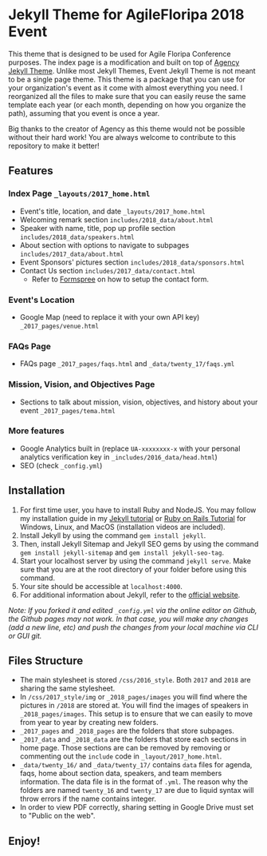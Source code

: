 # Jekyll Theme for AgileFloripa 2018 Event
This theme that is designed to be used for Agile Floripa Conference purposes. The index page is a modification and built on top of [Agency Jekyll Theme](https://github.com/y7kim/agency-jekyll-theme). Unlike most Jekyll Themes, Event Jekyll Theme is not meant to be a single page theme. This theme is a package that you can use for your organization's event as it come with almost everything you need. I reorganized all the files to make sure that you can easily reuse the same template each year (or each month, depending on how you organize the path), assuming that you event is once a year. 

Big thanks to the creator of Agency as this theme would not be possible without their hard work! You are always welcome to contribute to this repository to make it better!

## Features
### Index Page `_layouts/2017_home.html`
- Event's title, location, and date `_layouts/2017_home.html`
- Welcoming remark section `includes/2018_data/about.html`
- Speaker with name, title, pop up profile section `includes/2018_data/speakers.html`
- About section with options to navigate to subpages `includes/2017_data/about.html`
- Event Sponsors' pictures section `includes/2018_data/sponsors.html`
- Contact Us section `includes/2017_data/contact.html`
  - Refer to [Formspree](https://formspree.io/) on how to setup the contact form.
### Event's Location
- Google Map (need to replace it with your own API key) `_2017_pages/venue.html`
### FAQs Page
- FAQs page `_2017_pages/faqs.html` and `_data/twenty_17/faqs.yml`
### Mission, Vision, and Objectives Page
- Sections to talk about mission, vision, objectives, and history about your event `_2017_pages/tema.html`

### More features
- Google Analytics built in (replace `UA-xxxxxxxx-x` with your personal analytics verification key in `_includes/2016_data/head.html`)
- SEO (check `_config.yml`)

## Installation
1. For first time user, you have to install Ruby and NodeJS. You may follow my installation guide in my [Jekyll tutorial](http://melvinchng.github.io/jekyll/installation.html#ruby-and-nodejs-installation) or [Ruby on Rails Tutorial](http://melvinchng.github.io/jekyll/RubyOnRailsInstallation.html) for Windows, Linux, and MacOS (installation videos are included).
2. Install Jekyll by using the command `gem install jekyll`.
3. Then, install Jekyll Sitemap and Jekyll SEO gems by using the command `gem install jekyll-sitemap` and `gem install jekyll-seo-tag`.
4. Start your localhost server by using the command `jekyll serve`. Make sure that you are at the root directory of your folder before using this command.
5. Your site should be accessible at `localhost:4000`.
6. For additional information about Jekyll, refer to the [official website](http://jekyllrb.com/). 

_Note: If you forked it and edited `_config.yml` via the online editor on Github, the Github pages may not work. In that case, you will make any changes (add a new line, etc) and push the changes from your local machine via CLI or GUI git._

## Files Structure
- The main stylesheet is stored `/css/2016_style`. Both `2017` and `2018` are sharing the same stylesheet.
- In `/css/2017_style/img` or `_2018_pages/images` you will find where the pictures in `/2018` are stored at. You will find the images of speakers in `_2018_pages/images`. This setup is to ensure that we can easily to move from year to year by creating new folders.
- `_2017_pages` and `_2018_pages` are the folders that store subpages.
- `_2017_data` and `_2018_data` are the folders that store each sections in home page. Those sections are can be removed by removing or commenting out the `include` code in `_layout/2017_home.html`.
- `_data/twenty_16/` and `_data/twenty_17/` contains `data` files for agenda, faqs, home about section data, speakers, and team members information. The data file is in the format of `.yml`. The reason why the folders are named `twenty_16` and `twenty_17` are due to liquid syntax will throw errors if the name contains integer. 
- In order to view PDF correctly, sharing setting in Google Drive must set to "Public on the web".

## Enjoy!
